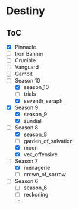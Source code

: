 # Destiny

## ToC

- [x] Pinnacle
- [ ] Iron Banner
- [ ] Crucible
- [ ] Vanguard
- [ ] Gambit
- [ ] Season 10
    - [x] season_10
    - [ ] trials
    - [x] seventh_seraph
- [x] Season 9
    - [x] season_9
    - [x] sundial
- [ ] Season 8
    - [x] season_8
    - [ ] garden_of_salvation 
    - [x] moon
    - [x] vex_offensive
- [ ] Season 7
    - [x] menagerie
    - [ ] crown_of_sorrow
- [ ] Season 6
    - [ ] season_6
    - [ ] reckoning
    - 